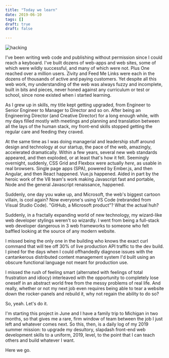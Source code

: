 ```yaml
---
title: "Today we learn"
date: 2019-06-10
tags: []
draft: true
draft: false

---
```


![hacking](https://developers.giphy.com/static/img/giphy_search.c240015597a9.gif)

I've been writing web code and publishing without permission since I
could reach a keyboard. I've built dozens of web-apps and web sites,
some of which were wildly successful, and many of which were not.  Plus
One reached over a million users. Zivity and Feed Me Links were each in
the dozens of thousands of active and paying customers. Yet despite all
this web work, my understanding of the web was always fuzzy and
incomplete, built in bits and pieces, never honed against any curriculum
or test or school, since none existed when i started learning.

As I grew up in skills, my title kept getting upgraded, from Engineer to
Senior Engineer to Manager to Director and so on. After being an
Engineering Director (and Creative Director) for a long enough while,
with my days filled mostly with meetings and planning and translation
between all the lays of the human stack, my front-end skills stopped
getting the regular care and feeding they craved.

At the same time as I was doing managerial and leadership stuff around
design and technology at our startup, the pace of the web, amazingly,
accelerated dramatically. Within a few years, several new web standards
appeared, and then exploded, or at least that's how it felt. Seemingly
overnight, suddenly, CSS Grid and Flexbox were actually *here*, as
usable in real browsers. Single page apps (SPA), powered by Ember.js,
and then Angular, and then React happened. Vue.js happened. Aided in
part by the heroic work of the V8 team's work making Javascript fast and
portable, Node and the general Javascript renaissance, happened.

Suddenly, one day you wake up, and Microsoft, the web's biggest cartoon
villain, is cool again? Now everyone's using VS Code (rebranded from
Visual Studio Code). "GitHub, a Microsoft product"? What the actual huh?

Suddenly, in a fractally expanding world of new technology, my
wizard-like web developer stylings weren't so wizardly. I went from
being a full-stack web developer dangerous in 3 web frameworks to
someone who felt baffled looking at the source of any modern website.

I missed being the only one in the building who knows the exact curl
command that will tee off 30% of live production API traffic to the dev
build. I pined for the days when I could offhandedly diagnose issues with
the cantankerous distributed content management system I'd built using
an obscure functional language not meant for production use.

I missed the rush of feeling smart (alternated with
feelings of total frustration and idiocy) interleaved with the
opportunity to completely lose oneself in an abstract world free from
the messy problems of real life. And really, whether or not my next job
even requires being able to tear a website down the rocker-panels and
rebuild it, why not regain the ability to do so?

So, yeah. Let's do it.

<!--
Last Friday I quit my job as co-founder running product at a pre-launch
venture-backed startup. The project had the potential to become an
interesting business, but I've never been farther apart in values than I
was with the co-founder who recruited me, to the point that working
together was actually impossible.
-->

I'm starting this project in June and I have a family trip to Michigan
in two months, so that gives me a rare, firm window of team between the
job I just left and whatever comes next. So this, then, is a daily log
of my 2019 summer mission: to upgrade my desultory, slapdash front-end
web development skills to a uniform, 2019, level, to the point that I
can teach others and build whatever I want.

Here we go.
